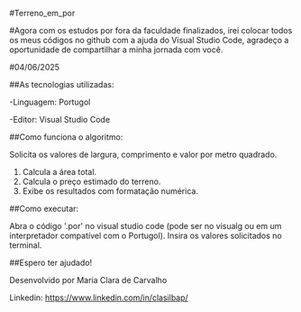#Terreno_em_por 

#Agora com os estudos por fora da faculdade finalizados, irei colocar todos os meus códigos no github com a ajuda do Visual Studio Code, agradeço a oportunidade de compartilhar a minha jornada com você.

#04/06/2025

##As tecnologias utilizadas:

-Linguagem: Portugol

-Editor: Visual Studio Code

##Como funciona o algoritmo:

Solicita os valores de largura, comprimento e valor por metro quadrado.
1. Calcula a área total.
2. Calcula o preço estimado do terreno.
3. Exibe os resultados com formatação numérica.

##Como executar:

Abra o código '.por' no visual studio code (pode ser no visualg ou em um interpretador compatível com o Portugol). Insira os valores solicitados no terminal.

##Espero ter ajudado!

Desenvolvido por Maria Clara de Carvalho

Linkedin: https://www.linkedin.com/in/clasilbap/
